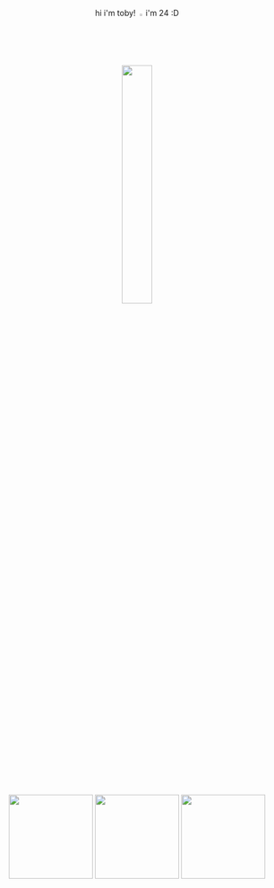 <p align="center" width="100%"> hi i'm toby! <img width="2%" src="https://github.com/user-attachments/assets/3aa61f51-6504-485c-8b52-27db5a31bbc5"> i'm 24 :D


<p align="center" width="100%">
    <img width="33%" src="https://github.com/user-attachments/assets/7aa3221e-9ef7-4722-ab8c-1dbb671932a6">
   

<div align="center"> <p float="left">
  <img src="https://github.com/user-attachments/assets/4377f28d-f2eb-45fc-b3d8-9414855aabba" width="150" />
  <img src="https://github.com/user-attachments/assets/20acf7e8-a5ec-4f5b-8145-983ec44d17bc" width="150" /> 
  <img src="https://github.com/user-attachments/assets/ad5e08f5-a6b9-4786-9b95-978f740ed799" width="150" />
</p>
